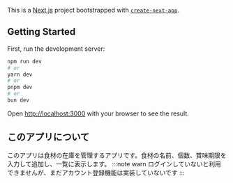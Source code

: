 This is a [Next.js](https://nextjs.org/) project bootstrapped with [`create-next-app`](https://github.com/vercel/next.js/tree/canary/packages/create-next-app).

## Getting Started

First, run the development server:

```bash
npm run dev
# or
yarn dev
# or
pnpm dev
# or
bun dev
```

Open [http://localhost:3000](http://localhost:3000) with your browser to see the result.

## このアプリについて
このアプリは食材の在庫を管理するアプリです。食材の名前、個数、賞味期限を入力して追加し、一覧に表示します。
:::note warn
ログインしていないと利用できませんが、まだアカウント登録機能は実装していないです
:::
